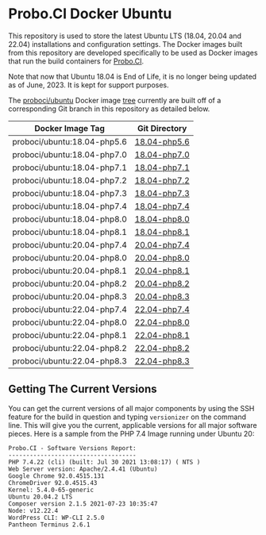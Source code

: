 # Probo.CI Docker Ubuntu

This repository is used to store the latest Ubuntu LTS (18.04, 20.04 and 22.04) installations and configuration settings. The Docker images built from this repository are developed specifically to be used as Docker images that run the build containers for [Probo.CI](https://probo.ci).  

Note that now that Ubuntu 18.04 is End of Life, it is no longer being updated as of June, 2023. It is kept for support purposes.  

The [proboci/ubuntu](https://hub.docker.com/u/proboci/ubuntu) Docker image [tree](https://hub.docker.com/r/proboci/ubuntu/tree/master) currently are built off of a corresponding Git branch in this repository as detailed below.  

| Docker Image Tag  | Git Directory |
| ------------- | ------------- |
| proboci/ubuntu:18.04-php5.6  | [18.04-php5.6](https://github.com/ProboCI/docker-ubuntu/tree/master/18.04/php5.6) |
| proboci/ubuntu:18.04-php7.0  | [18.04-php7.0](https://github.com/ProboCI/docker-ubuntu/tree/master/18.04/php7.0) |
| proboci/ubuntu:18.04-php7.1  | [18.04-php7.1](https://github.com/ProboCI/docker-ubuntu/tree/master/18.04/php7.1) |
| proboci/ubuntu:18.04-php7.2  | [18.04-php7.2](https://github.com/ProboCI/docker-ubuntu/tree/master/18.04/php7.2) |
| proboci/ubuntu:18.04-php7.3  | [18.04-php7.3](https://github.com/ProboCI/docker-ubuntu/tree/master/18.04/php7.3) |
| proboci/ubuntu:18.04-php7.4  | [18.04-php7.4](https://github.com/ProboCI/docker-ubuntu/tree/master/18.04/php7.4) |
| proboci/ubuntu:18.04-php8.0  | [18.04-php8.0](https://github.com/ProboCI/docker-ubuntu/tree/master/18.04/php8.0) |
| proboci/ubuntu:18.04-php8.1  | [18.04-php8.1](https://github.com/ProboCI/docker-ubuntu/tree/master/18.04/php8.1) |
| proboci/ubuntu:20.04-php7.4  | [20.04-php7.4](https://github.com/ProboCI/docker-ubuntu/tree/master/20.04/php7.4) |
| proboci/ubuntu:20.04-php8.0  | [20.04-php8.0](https://github.com/ProboCI/docker-ubuntu/tree/master/20.04/php8.0) |
| proboci/ubuntu:20.04-php8.1  | [20.04-php8.1](https://github.com/ProboCI/docker-ubuntu/tree/master/20.04/php8.1) |
| proboci/ubuntu:20.04-php8.2  | [20.04-php8.2](https://github.com/ProboCI/docker-ubuntu/tree/master/20.04/php8.2) |
| proboci/ubuntu:20.04-php8.3  | [20.04-php8.3](https://github.com/ProboCI/docker-ubuntu/tree/master/20.04/php8.3) |
| proboci/ubuntu:22.04-php7.4  | [22.04-php7.4](https://github.com/ProboCI/docker-ubuntu/tree/master/22.04/php7.4) |
| proboci/ubuntu:22.04-php8.0  | [22.04-php8.0](https://github.com/ProboCI/docker-ubuntu/tree/master/22.04/php8.0) |
| proboci/ubuntu:22.04-php8.1  | [22.04-php8.1](https://github.com/ProboCI/docker-ubuntu/tree/master/22.04/php8.1) |
| proboci/ubuntu:22.04-php8.2  | [22.04-php8.2](https://github.com/ProboCI/docker-ubuntu/tree/master/22.04/php8.2) |
| proboci/ubuntu:22.04-php8.3  | [22.04-php8.3](https://github.com/ProboCI/docker-ubuntu/tree/master/22.04/php8.3) |

## Getting The Current Versions

You can get the current versions of all major components by using the SSH feature for the build in question and typing `versionizer` on the command line. This will give you the current, applicable versions for all major software pieces. Here is a sample from the PHP 7.4 Image running under Ubuntu 20:

```
Probo.CI - Software Versions Report:
------------------------------------
PHP 7.4.22 (cli) (built: Jul 30 2021 13:08:17) ( NTS )
Web Server version: Apache/2.4.41 (Ubuntu)
Google Chrome 92.0.4515.131 
ChromeDriver 92.0.4515.43
Kernel: 5.4.0-65-generic
Ubuntu 20.04.2 LTS
Composer version 2.1.5 2021-07-23 10:35:47
Node: v12.22.4
WordPress CLI: WP-CLI 2.5.0
Pantheon Terminus 2.6.1
```
